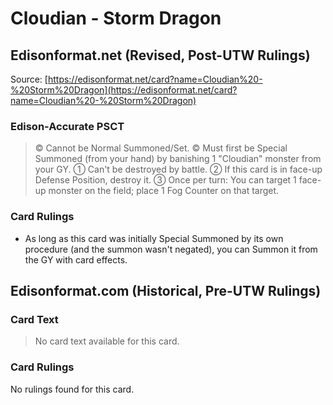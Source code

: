 # Cloudian - Storm Dragon

## Edisonformat.net (Revised, Post-UTW Rulings)

Source: [https://edisonformat.net/card?name=Cloudian%20-%20Storm%20Dragon](https://edisonformat.net/card?name=Cloudian%20-%20Storm%20Dragon)

### Edison-Accurate PSCT

> © Cannot be Normal Summoned/Set.
> © Must first be Special Summoned (from your hand) by banishing 1 "Cloudian" monster from your GY.
> ① Can't be destroyed by battle.
> ② If this card is in face-up Defense Position, destroy it.
> ③ Once per turn: You can target 1 face-up monster on the field; place 1 Fog Counter on that target.

### Card Rulings

*   As long as this card was initially Special Summoned by its own procedure (and the summon wasn't negated),
you can Summon it from the GY with card effects.


## Edisonformat.com (Historical, Pre-UTW Rulings)

### Card Text

> No card text available for this card.

### Card Rulings

No rulings found for this card.


